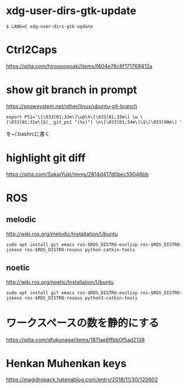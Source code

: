# xdg-user-dirs-gtk-update
```
$ LANG=C xdg-user-dirs-gtk-update
```

# Ctrl2Caps
https://qiita.com/hirooooooaki/items/f404e76c6f171769412a

# show git branch in prompt
https://snowsystem.net/other/linux/ubuntu-git-branch
```
export PS1='\[\033[01;32m\]\u@\h\[\033[01;33m\] \w \[\033[01;31m\]$(__git_ps1 "(%s)") \n\[\033[01;34m\]\$\[\033[00m\] '
```
を~/.bashrcに書く

# highlight git diff
https://qiita.com/SakaiYuki/items/2814d417d0bec59046bb

# ROS
## melodic
http://wiki.ros.org/melodic/Installation/Ubuntu
```
sudo apt install git emacs ros-$ROS_DISTRO-euslisp ros-$ROS_DISTRO-jskeus ros-$ROS_DISTRO-roseus python-catkin-tools
```

## noetic
http://wiki.ros.org/noetic/Installation/Ubuntu
```
sudo apt install git emacs ros-$ROS_DISTRO-euslisp ros-$ROS_DISTRO-jskeus ros-$ROS_DISTRO-roseus python3-catkin-tools
```

# ワークスペースの数を静的にする
https://qiita.com/dfukunaga/items/1811ae6ffbb0f5ad2138

# Henkan Muhenkan keys
https://magidropack.hatenablog.com/entry/2018/11/30/120602
